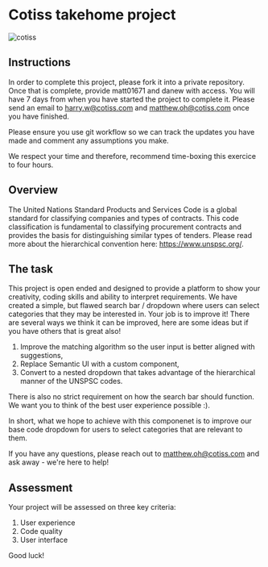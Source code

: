 # Cotiss takehome project
![cotiss](https://img.shields.io/badge/cotiss-restoring%20the%20balance%20of%20powers-blue.svg)

## Instructions

In order to complete this project, please fork it into a private repository.
Once that is complete, provide matt01671 and danew with access. You will have
7 days from when you have started the project to complete it. Please send an 
email to harry.w@cotiss.com and matthew.oh@cotiss.com once you have finished.

Please ensure you use git workflow so we can track the updates you have made and
comment any assumptions you make.

We respect your time and therefore, recommend time-boxing this exercice to four hours.

## Overview

The United Nations Standard Products and Services Code is a global standard
for classifying companies and types of contracts. This code classification is fundamental to 
classifying procurement contracts and provides the basis for distinguishing similar types of tenders.
Please read more about the hierarchical convention here: https://www.unspsc.org/.

## The task

This project is open ended and designed to provide a platform to show your creativity,
coding skills and ability to interpret requirements. We have created a simple, but
flawed search bar / dropdown where users can select categories that they may be interested in.
Your job is to improve it! There are several ways we think it can be improved, here are some
ideas but if you have others that is great also!
1. Improve the matching algorithm so the user input is better aligned with suggestions,
2. Replace Semantic UI with a custom component,
3. Convert to a nested dropdown that takes advantage of the hierarchical manner of the UNSPSC codes.

There is also no strict requirement on how the search bar should
function. We want you to think of the best user experience possible :).

In short, what we hope to achieve with this componenet is to improve our base code
dropdown for users to select categories that are relevant to them.

If you have any questions, please reach out to matthew.oh@cotiss.com and ask away - 
we're here to help!

## Assessment

Your project will be assessed on three key criteria:
1. User experience
2. Code quality
3. User interface

Good luck!